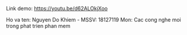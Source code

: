 Link demo: https://youtu.be/d62ALOkjXoo

Ho va ten: Nguyen Do Khiem - MSSV: 18127119
Mon: Cac cong nghe moi trong phat trien phan mem
